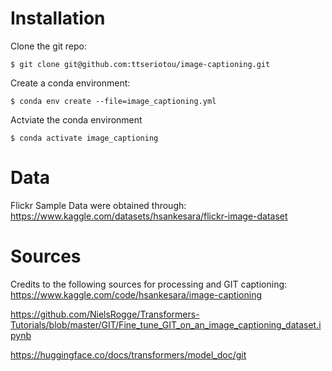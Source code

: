# Installation

Clone the git repo:

```$ git clone git@github.com:ttseriotou/image-captioning.git```

Create a conda environment:

```$ conda env create --file=image_captioning.yml```

Actviate the conda environment

```$ conda activate image_captioning```

# Data

Flickr Sample Data were obtained through:
https://www.kaggle.com/datasets/hsankesara/flickr-image-dataset

# Sources

Credits to the following sources for processing and GIT captioning:
https://www.kaggle.com/code/hsankesara/image-captioning

https://github.com/NielsRogge/Transformers-Tutorials/blob/master/GIT/Fine_tune_GIT_on_an_image_captioning_dataset.ipynb

https://huggingface.co/docs/transformers/model_doc/git
